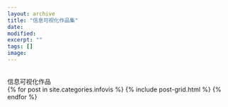 ```yaml
---
layout: archive
title: "信息可视化作品集"
date: 
modified:
excerpt: ""
tags: []
image: 
---
```

<div><a href="https://690244957.github.io/infovis/%E4%BF%A1%E6%81%AF%E5%8F%AF%E8%A7%86%E5%8C%96%E6%9C%9F%E6%9C%AB%E4%B8%93%E6%A1%88/"><img src"data_visualization.jpg" /></a></div>
<br/>信息可视化作品
<div class="tiles">
{% for post in site.categories.infovis %}
  {% include post-grid.html %}
{% endfor %}
</div><!-- /.tiles 把所有categories 有 infovis 的列出来-->

